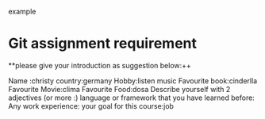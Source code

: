 example
# Git assignment requirement

**please give your introduction as suggestion below:++

Name :christy
country:germany
Hobby:listen music
Favourite book:cinderlla
Favourite Movie:clima
Favourite Food:dosa
Describe yourself with 2 adjectives (or more :)
language or framework that you have learned before:
Any work experience:
your goal for this course:job